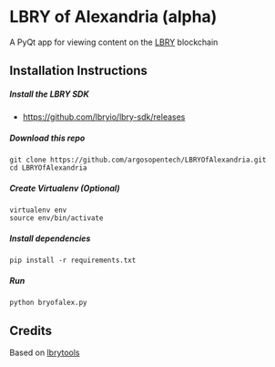 # LBRY of Alexandria (alpha)

A PyQt app for viewing content on the [LBRY](https://en.wikipedia.org/wiki/LBRY) blockchain

## Installation Instructions
##### Install the LBRY SDK
- https://github.com/lbryio/lbry-sdk/releases

##### Download this repo
```
git clone https://github.com/argosopentech/LBRYOfAlexandria.git
cd LBRYOfAlexandria
```

##### Create Virtualenv (Optional)
```
virtualenv env
source env/bin/activate
```

##### Install dependencies
```
pip install -r requirements.txt
```

##### Run
```
python bryofalex.py
```

## Credits
Based on [lbrytools](https://github.com/belikor/lbrytools)
